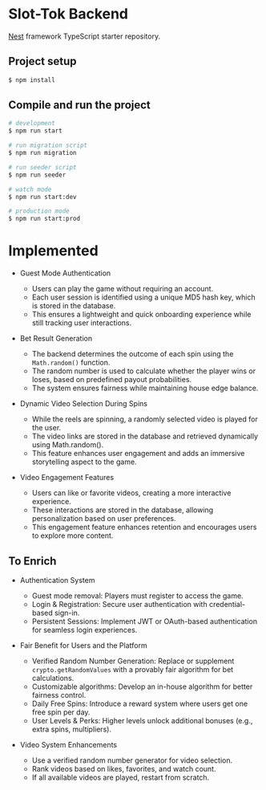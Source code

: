  
# Slot-Tok Backend

[Nest](https://github.com/nestjs/nest) framework TypeScript starter repository.

## Project setup

```bash
$ npm install
```

## Compile and run the project

```bash
# development
$ npm run start

# run migration script
$ npm run migration

# run seeder script
$ npm run seeder

# watch mode
$ npm run start:dev

# production mode
$ npm run start:prod
```

# Implemented
 - Guest Mode Authentication
    - Users can play the game without requiring an account.
    - Each user session is identified using a unique MD5 hash key, which is stored in the database.
    - This ensures a lightweight and quick onboarding experience while still tracking user interactions.

 - Bet Result Generation
    - The backend determines the outcome of each spin using the `Math.random()` function.
    - The random number is used to calculate whether the player wins or loses, based on predefined payout probabilities.
    - The system ensures fairness while maintaining house edge balance.
 - Dynamic Video Selection During Spins
    - While the reels are spinning, a randomly selected video is played for the user.
    - The video links are stored in the database and retrieved dynamically using Math.random().
    - This feature enhances user engagement and adds an immersive storytelling aspect to the game.
- Video Engagement Features
    - Users can like or favorite videos, creating a more interactive experience.
    - These interactions are stored in the database, allowing personalization based on user preferences.
    - This engagement feature enhances retention and encourages users to explore more content.

## To Enrich
- Authentication System
    - Guest mode removal: Players must register to access the game.
    - Login & Registration: Secure user authentication with credential-based sign-in.
    - Persistent Sessions: Implement JWT or OAuth-based authentication for seamless login experiences.

- Fair Benefit for Users and the Platform
  
    - Verified Random Number Generation: Replace or supplement `crypto.getRandomValues` with a provably fair algorithm for bet calculations.
    - Customizable algorithms: Develop an in-house algorithm for better fairness control.
    - Daily Free Spins: Introduce a reward system where users get one free spin per day.
    - User Levels & Perks: Higher levels unlock additional bonuses (e.g., extra spins, multipliers).
- Video System Enhancements
    - Use a verified random number generator for video selection.
    - Rank videos based on likes, favorites, and watch count.
    - If all available videos are played, restart from scratch.